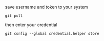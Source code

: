 save username and token to your system

```
git pull
```

then enter your credential

```
git config --global credential.helper store
```
